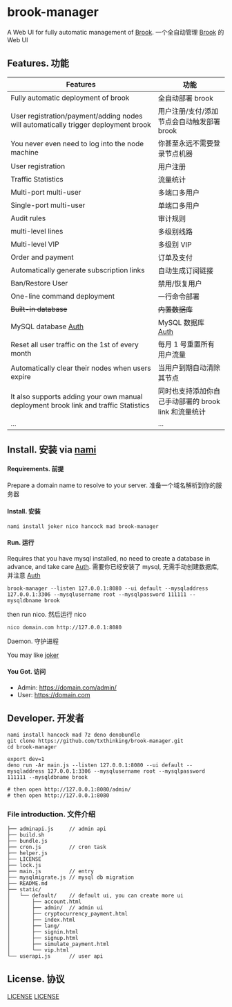 # brook-manager

A Web UI for fully automatic management of [Brook](https://github.com/txthinking/brook). 一个全自动管理 [Brook](https://github.com/txthinking/brook) 的 Web UI

## Features. 功能

| Features                                                                             | 功能                                                 |
| ------------------------------------------------------------------------------------ | ---------------------------------------------------- |
| Fully automatic deployment of brook                                                  | 全自动部署 brook                                     |
| User registration/payment/adding nodes will automatically trigger deployment brook   | 用户注册/支付/添加节点会自动触发部署 brook           |
| You never even need to log into the node machine                                     | 你甚至永远不需要登录节点机器                         |
| User registration                                                                    | 用户注册                                             |
| Traffic Statistics                                                                   | 流量统计                                             |
| Multi-port multi-user                                                                | 多端口多用户                                         |
| Single-port multi-user                                                               | 单端口多用户                                         |
| Audit rules                                                                          | 审计规则                                             |
| multi-level lines                                                                    | 多级别线路                                           |
| Multi-level VIP                                                                      | 多级别 VIP                                           |
| Order and payment                                                                    | 订单及支付                                           |
| Automatically generate subscription links                                            | 自动生成订阅链接                                     |
| Ban/Restore User                                                                     | 禁用/恢复用户                                        |
| One-line command deployment                                                          | 一行命令部署                                         |
| ~~Built-in database~~                                                                | ~~内置数据库~~                                       |
| MySQL database [Auth](https://github.com/denodrivers/mysql/issues/37#issuecomment-651771807)                                                                      | MySQL 数据库 [Auth](https://github.com/denodrivers/mysql/issues/37#issuecomment-651771807)                                        |
| Reset all user traffic on the 1st of every month                                     | 每月 1 号重置所有用户流量                            |
| Automatically clear their nodes when users expire                                    | 当用户到期自动清除其节点                             |
| It also supports adding your own manual deployment brook link and traffic Statistics | 同时也支持添加你自己手动部署的 brook link 和流量统计 |
| ...                                                                                  | ...                                                  |

## Install. 安装 via [nami](https://github.com/txthinking/nami)

#### Requirements. 前提

Prepare a domain name to resolve to your server. 准备一个域名解析到你的服务器

#### Install. 安装

```
nami install joker nico hancock mad brook-manager
```

#### Run. 运行

Requires that you have mysql installed, no need to create a database in advance, and take care [Auth](https://github.com/denodrivers/mysql/issues/37#issuecomment-651771807). 需要你已经安装了 mysql, 无需手动创建数据库, 并注意 [Auth](https://github.com/denodrivers/mysql/issues/37#issuecomment-651771807)

```
brook-manager --listen 127.0.0.1:8080 --ui default --mysqladdress 127.0.0.1:3306 --mysqlusername root --mysqlpassword 111111 --mysqldbname brook
```

then run nico. 然后运行 nico

```
nico domain.com http://127.0.0.1:8080
```

Daemon. 守护进程

You may like [joker](https://github.com/txthinking/joker)

#### You Got. 访问

-   Admin: https://domain.com/admin/
-   User: https://domain.com

## Developer. 开发者

```
nami install hancock mad 7z deno denobundle
git clone https://github.com/txthinking/brook-manager.git
cd brook-manager

export dev=1
deno run -Ar main.js --listen 127.0.0.1:8080 --ui default --mysqladdress 127.0.0.1:3306 --mysqlusername root --mysqlpassword 111111 --mysqldbname brook

# then open http://127.0.0.1:8080/admin/
# then open http://127.0.0.1:8080
```

### File introduction. 文件介绍

```
├── adminapi.js     // admin api
├── build.sh
├── bundle.js
├── cron.js         // cron task
├── helper.js
├── LICENSE
├── lock.js
├── main.js         // entry
├── mysqlmigrate.js // mysql db migration
├── README.md
├── static/
│   └── default/    // default ui, you can create more ui
│       ├── account.html
│       ├── admin/  // admin ui
│       ├── cryptocurrency_payment.html
│       ├── index.html
│       ├── lang/
│       ├── signin.html
│       ├── signup.html
│       ├── simulate_payment.html
│       └── vip.html
└── userapi.js      // user api
```

## License. 协议

[LICENSE](https://github.com/txthinking/brook-manager/blob/master/LICENSE)
[LICENSE](https://github.com/txthinking/brook-manager/blob/master/LICENSE)
